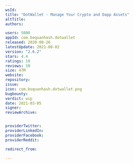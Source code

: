 ```yaml
---
wsId: 
title: "DotWallet - Manage Your Crypto and Dapp Assets"
altTitle: 
authors:

users: 5000
appId: com.boquanhash.dotwallet
released: 2020-08-26
latestUpdate: 2021-08-02
version: "2.6.2"
stars: 4.4
ratings: 19
reviews: 10
size: 47M
website: 
repository: 
issue: 
icon: com.boquanhash.dotwallet.png
bugbounty: 
verdict: wip
date: 2021-03-05
signer: 
reviewArchive:


providerTwitter: 
providerLinkedIn: 
providerFacebook: 
providerReddit: 

redirect_from:

---
```



